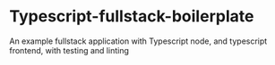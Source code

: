 # Typescript-fullstack-boilerplate
An example fullstack application with Typescript node, and typescript frontend, with testing and linting
